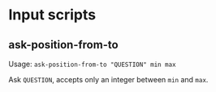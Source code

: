 # Input scripts

## ask-position-from-to

Usage: `ask-position-from-to "QUESTION" min max`

Ask `QUESTION`, accepts only an integer between `min` and `max`.